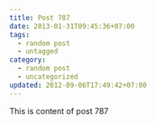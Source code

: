 ```yaml
---
title: Post 787
date: 2013-01-31T09:45:36+07:00
tags:
  - random post
  - untagged
category:
  - random post
  - uncategorized
updated: 2012-09-06T17:49:42+07:00
---
```

This is content of post 787